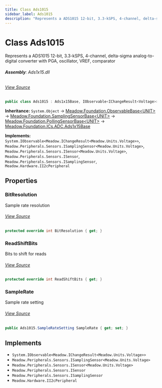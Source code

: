 ```yaml
---
title: Class Ads1015
sidebar_label: Ads1015
description: "Represents a ADS1015 12-bit, 3.3-kSPS, 4-channel, delta-sigma analog-to-digital converter with PGA, oscillator, VREF, comparator"
---
```

# Class Ads1015
Represents a ADS1015 12-bit, 3.3-kSPS, 4-channel, delta-sigma analog-to-digital converter with PGA, oscillator, VREF, comparator

###### **Assembly**: Ads1x15.dll
###### [View Source](https://github.com/WildernessLabs/Meadow.Foundation.git/blob/develop/Source/Meadow.Foundation.Peripherals/ICs.ADC.Ads1x15/Driver/Drivers/Ads1015.cs#L8)
```csharp title="Declaration"
public class Ads1015 : Ads1x15Base, IObservable<IChangeResult<Voltage>>, ISamplingSensor<Voltage>, ISensor<Voltage>, ISensor, ISamplingSensor, II2cPeripheral
```
**Inheritance:** `System.Object` -> [Meadow.Foundation.ObservableBase&lt;UNIT&gt;](../Meadow.Foundation/ObservableBase`UNIT`) -> [Meadow.Foundation.SamplingSensorBase&lt;UNIT&gt;](../Meadow.Foundation/SamplingSensorBase`UNIT`) -> [Meadow.Foundation.PollingSensorBase&lt;UNIT&gt;](../Meadow.Foundation/PollingSensorBase`UNIT`) -> [Meadow.Foundation.ICs.ADC.Ads1x15Base](../Meadow.Foundation.ICs.ADC/Ads1x15Base)

**Implements:**  
`System.IObservable<Meadow.IChangeResult<Meadow.Units.Voltage>>`, `Meadow.Peripherals.Sensors.ISamplingSensor<Meadow.Units.Voltage>`, `Meadow.Peripherals.Sensors.ISensor<Meadow.Units.Voltage>`, `Meadow.Peripherals.Sensors.ISensor`, `Meadow.Peripherals.Sensors.ISamplingSensor`, `Meadow.Hardware.II2cPeripheral`

## Properties
### BitResolution
Sample rate resolution
###### [View Source](https://github.com/WildernessLabs/Meadow.Foundation.git/blob/develop/Source/Meadow.Foundation.Peripherals/ICs.ADC.Ads1x15/Driver/Drivers/Ads1015.cs#L48)
```csharp title="Declaration"
protected override int BitResolution { get; }
```
### ReadShiftBits
Bits to shift for reads
###### [View Source](https://github.com/WildernessLabs/Meadow.Foundation.git/blob/develop/Source/Meadow.Foundation.Peripherals/ICs.ADC.Ads1x15/Driver/Drivers/Ads1015.cs#L53)
```csharp title="Declaration"
protected override int ReadShiftBits { get; }
```
### SampleRate
Sample rate setting
###### [View Source](https://github.com/WildernessLabs/Meadow.Foundation.git/blob/develop/Source/Meadow.Foundation.Peripherals/ICs.ADC.Ads1x15/Driver/Drivers/Ads1015.cs#L58)
```csharp title="Declaration"
public Ads1015.SampleRateSetting SampleRate { get; set; }
```

## Implements

* `System.IObservable<Meadow.IChangeResult<Meadow.Units.Voltage>>`
* `Meadow.Peripherals.Sensors.ISamplingSensor<Meadow.Units.Voltage>`
* `Meadow.Peripherals.Sensors.ISensor<Meadow.Units.Voltage>`
* `Meadow.Peripherals.Sensors.ISensor`
* `Meadow.Peripherals.Sensors.ISamplingSensor`
* `Meadow.Hardware.II2cPeripheral`
